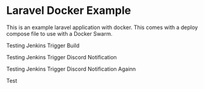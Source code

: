 # Laravel Docker Example

This is an example laravel application with docker.  This comes with a
deploy compose file to use with a Docker Swarm.

Testing Jenkins Trigger Build

Testing Jenkins Trigger Discord Notification

Testing Jenkins Trigger Discord Notification Againn

Test
